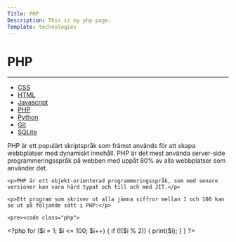 ```yaml
---
Title: PHP
Description: This is my php page.
Template: technologies
---
```


# PHP
------------------------------------

<div class="grid-2">
  <div class="sidebar">
    <ul>
        <li><a href="css">CSS</a></li>
        <li><a href="html">HTML</a></li>
        <li><a href="javascript">Javascript</a></li>
        <li><a href="php">PHP</a></li>
        <li><a href="python">Python</a></li>
        <li><a href="git">Git</a></li>
        <li><a href="sqlite">SQLite</a></li>
    </ul>
  </div>

  <div class="single">
    <p>PHP är ett populärt skriptspråk som främst används för att skapa webbplatser med dynamiskt innehåll. PHP är det mest använda server-side programmeringsspråk på webben med uppåt 80% av alla webbplatser som använder det.</p>

    <p>PHP är ett objekt-orienterad programmeringsspråk, som med senare versioner kan vara hård typat och till och med JIT.</p>

    <p>Ett program som skriver ut alla jämna siffror mellan 1 och 100 kan se ut på följande sätt i PHP:</p>

    <pre><code class="php">
&lt;?php
for ($i = 1; $i <= 100; $i++) {
    if (!($i % 2)) {
        print($i);
    }
}
?&gt;
    </code></pre>
  </div>
</div>
